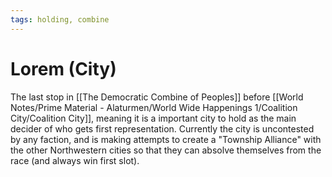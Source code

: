```yaml
---
tags: holding, combine
---
```

# Lorem (City)
The last stop in [[The Democratic Combine of Peoples]] before [[World Notes/Prime Material - Alaturmen/World Wide Happenings 1/Coalition City/Coalition City]], meaning it is a important city to hold as the main decider of who gets first representation. Currently the city is uncontested by any faction, and is making attempts to create a "Township Alliance" with the other Northwestern cities so that they can absolve themselves from the race (and always win first slot).